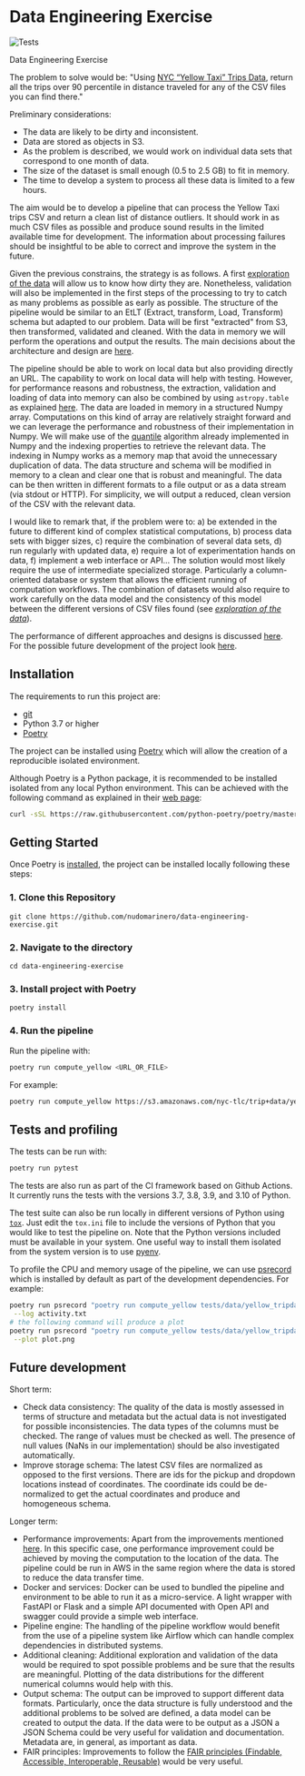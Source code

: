 # Data Engineering Exercise

![Tests](https://github.com/nudomarinero/data-engineering-exercise/actions/workflows/tests.yml/badge.svg)

Data Engineering Exercise

The problem to solve would be: "Using [NYC “Yellow Taxi” Trips Data](https://www1.nyc.gov/site/tlc/about/tlc-trip-record-data.page), return all the trips over 90 percentile in distance traveled for any of the CSV files you can find there."

Preliminary considerations:
* The data are likely to be dirty and inconsistent.
* Data are stored as objects in S3.
* As the problem is described, we would work on individual data sets that correspond to one month of data.
* The size of the dataset is small enough (0.5 to 2.5 GB) to fit in memory.
* The time to develop a system to process all these data is limited to a few hours.

The aim would be to develop a pipeline that can process the Yellow Taxi trips CSV and return a clean list of distance outliers. It should work in as much CSV files as possible and produce sound results in the limited available time for development. The information about processing failures should be insightful to be able to correct and improve the system in the future.

Given the previous constrains, the strategy is as follows. A first [exploration of the data](docs/exploration.md) will allow us to know how dirty they are. Nonetheless, validation will also be implemented in the first steps of the processing to try to catch as many problems as possible as early as possible. The structure of the pipeline would be similar to an EtLT (Extract, transform, Load, Transform) schema but adapted to our problem. Data will be first "extracted" from S3, then transformed, validated and cleaned. With the data in memory we will perform the operations and output the results. The main decisions about the architecture and design are [here](docs/architecture.md).

The pipeline should be able to work on local data but also providing directly an URL. The capability to work on local data will help with testing. However, for performance reasons and robustness, the extraction, validation and loading of data into memory can also be combined by using `astropy.table` as explained [here](docs/architecture.md#Working-storage-of-data).  The data are loaded in memory in a structured Numpy array. Computations on this kind of array are relatively straight forward and we can leverage the performance and robustness of their implementation in Numpy. We will make use of the [quantile](https://numpy.org/doc/stable/reference/generated/numpy.quantile.html) algorithm already implemented in Numpy and the indexing properties to retrieve the relevant data. The indexing in Numpy works as a memory map that avoid the unnecessary duplication of data. The data structure and schema will be modified in memory to a clean and clear one that is robust and meaningful. The data can be then written in different formats to a file output or as a data stream (via stdout or HTTP). For simplicity, we will output a reduced, clean version of the CSV with the relevant data.

I would like to remark that, if the problem were to: a) be extended in the future to different kind of complex statistical computations, b) process data sets with bigger sizes, c) require the combination of several data sets, d) run regularly with updated data, e) require a lot of experimentation hands on data, f) implement a web interface or API... The solution would most likely require the use of intermediate specialized storage. Particularly a column-oriented database or system that allows the efficient running of computation workflows. The combination of datasets would also require to work carefully on the data model and the consistency of this model between the different versions of CSV files found (see [*exploration of the data*](docs/exploration.md)).

The performance of different approaches and designs is discussed [here](docs/performance.md). For the possible future development of the project look [here](#Future-development).


## Installation

The requirements to run this project are:
* [git](https://git-scm.com/)
* Python 3.7 or higher
* [Poetry](https://python-poetry.org/)

The project can be installed using [Poetry](https://python-poetry.org/) which will allow the creation of a reproducible isolated environment.

Although Poetry is a Python package, it is recommended to be installed isolated from any local Python environment. This can be achieved with the following command as explained in their [web page](https://python-poetry.org/docs/#installation):
```bash
curl -sSL https://raw.githubusercontent.com/python-poetry/poetry/master/install-poetry.py | python -
```

## Getting Started

Once Poetry is [installed](https://python-poetry.org/docs/#installation), the project can be installed locally following these steps:
### 1. Clone this Repository

```
git clone https://github.com/nudomarinero/data-engineering-exercise.git
```

### 2. Navigate to the directory

```
cd data-engineering-exercise
```

### 3. Install project with Poetry

```
poetry install
```

### 4. Run the pipeline

Run the pipeline with:
```bash
poetry run compute_yellow <URL_OR_FILE>
```

For example:
```bash
poetry run compute_yellow https://s3.amazonaws.com/nyc-tlc/trip+data/yellow_tripdata_2020-01.csv
```
## Tests and profiling

The tests can be run with:
```bash
poetry run pytest
```

The tests are also run as part of the CI framework based on Github Actions. It currently runs the tests with the versions 3.7, 3.8, 3.9, and 3.10 of Python.

The test suite can also be run locally in different versions of Python using [`tox`](https://tox.wiki/en/latest/index.html). Just edit the `tox.ini` file to include the versions of Python that you would like to test the pipeline on. Note that the Python versions included must be available in your system. One useful way to install them isolated from the system version is to use [pyenv](https://github.com/pyenv/pyenv).

To profile the CPU and memory usage of the pipeline, we can use [psrecord](https://github.com/astrofrog/psrecord) which is installed by default as part of the development dependencies. For example:
```bash
poetry run psrecord "poetry run compute_yellow tests/data/yellow_tripdata_2020-01.csv" \
 --log activity.txt
# the following command will produce a plot
poetry run psrecord "poetry run compute_yellow tests/data/yellow_tripdata_2020-01.csv" \
 --plot plot.png
```

## Future development

Short term:
* Check data consistency: The quality of the data is mostly assessed in terms of structure and metadata but the actual data is not investigated for possible inconsistencies. The data types of the columns must be checked. The range of values must be checked as well. The presence of null values (NaNs in our implementation) should be also investigated automatically.
* Improve storage schema: The latest CSV files are normalized as opposed to the first versions. There are ids for the pickup and dropdown locations instead of coordinates. The coordinate ids could be de-normalized to get the actual coordinates and produce and homogeneous schema.

Longer term:
* Performance improvements: Apart from the improvements mentioned [here](docs/performance.md). In this specific case, one performance improvement could be achieved by moving the computation to the location of the data. The pipeline could be run in AWS in the same region where the data is stored to reduce the data transfer time.
* Docker and services: Docker can be used to bundled the pipeline and environment to be able to run it as a micro-service. A light wrapper with FastAPI or Flask and a simple API documented with Open API and swagger could provide a simple web interface.
* Pipeline engine: The handling of the pipeline workflow would benefit from the use of a pipeline system like Airflow which can handle complex dependencies in distributed systems.
* Additional cleaning: Additional exploration and validation of the data would be required to spot possible problems and be sure that the results are meaningful. Plotting of the data distributions for the different numerical columns would help with this.
* Output schema: The output can be improved to support different data formats. Particularly, once the data structure is fully understood and the additional problems to be solved are defined, a data model can be created to output the data. If the data were to be output as a JSON a JSON Schema could be very useful for validation and documentation. Metadata are, in general, as important as data.
* FAIR principles: Improvements to follow the [FAIR principles (Findable, Accessible, Interoperable, Reusable)](https://www.go-fair.org/fair-principles/) would be very useful.